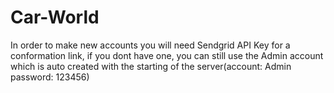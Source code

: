 # Car-World
In order to make new accounts you will need Sendgrid API Key for a conformation link, if you dont have one, you can still use the Admin account which is auto created with the starting of the server(account: Admin password: 123456)
